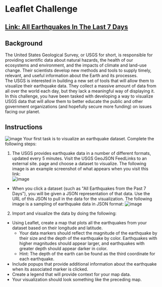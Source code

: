 # Leaflet Challenge
## [Link: All Earthquakes In The Last 7 Days](https://liceloo.github.io/leaflet-challenge/)
## Background
The United States Geological Survey, or USGS for short, is responsible for providing scientific data about natural hazards, the health of our ecosystems and environment, and the impacts of climate and land-use change. Their scientists develop new methods and tools to supply timely, relevant, and useful information about the Earth and its processes.  
The USGS is interested in building a new set of tools that will allow them to visualize their earthquake data. They collect a massive amount of data from all over the world each day, but they lack a meaningful way of displaying it. In this challenge, you have been tasked with developing a way to visualize USGS data that will allow them to better educate the public and other government organizations (and hopefully secure more funding) on issues facing our planet.  
## Instructions
![image](https://github.com/liceloo/leaflet-challenge/assets/90805881/4eb48bbd-38dc-44ae-827f-f61d058952ab)
Your first task is to visualize an earthquake dataset. Complete the following steps:  
1. The USGS provides earthquake data in a number of different formats, updated every 5 minutes. Visit the USGS GeoJSON FeedLinks to an external site. page and choose a dataset to visualize. The following image is an example screenshot of what appears when you visit this link:  
![image](https://github.com/liceloo/leaflet-challenge/assets/90805881/ec6ab286-80d6-4d3d-a824-9924af3c0807)   
* When you click a dataset (such as "All Earthquakes from the Past 7 Days"), you will be given a JSON representation of that data. Use the URL of this JSON to pull in the data for the visualization. The following image is a sampling of earthquake data in JSON format:
![image](https://github.com/liceloo/leaflet-challenge/assets/90805881/7f0b5023-e1ae-4eab-9b5d-6fe0d0ad8a3d)
2. Import and visualize the data by doing the following:  
* Using Leaflet, create a map that plots all the earthquakes from your dataset based on their longitude and latitude.  
  * Your data markers should reflect the magnitude of the earthquake by their size and the depth of the earthquake by color. Earthquakes with higher magnitudes should appear larger, and earthquakes with greater depth should appear darker in color.  
  * Hint: The depth of the earth can be found as the third coordinate for each earthquake.
* Include popups that provide additional information about the earthquake when its associated marker is clicked.
* Create a legend that will provide context for your map data.
* Your visualization should look something like the preceding map.

